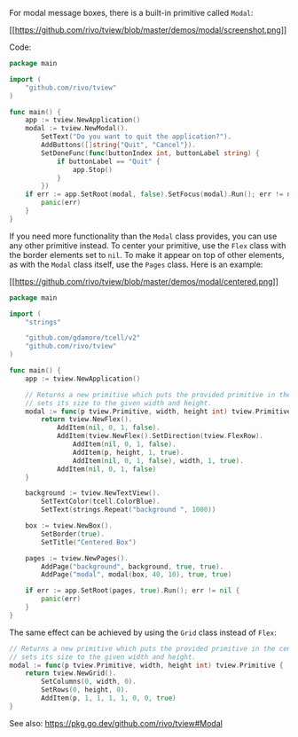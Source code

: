 For modal message boxes, there is a built-in primitive called `Modal`:

[[https://github.com/rivo/tview/blob/master/demos/modal/screenshot.png]]

Code:

```go
package main

import (
	"github.com/rivo/tview"
)

func main() {
	app := tview.NewApplication()
	modal := tview.NewModal().
		SetText("Do you want to quit the application?").
		AddButtons([]string{"Quit", "Cancel"}).
		SetDoneFunc(func(buttonIndex int, buttonLabel string) {
			if buttonLabel == "Quit" {
				app.Stop()
			}
		})
	if err := app.SetRoot(modal, false).SetFocus(modal).Run(); err != nil {
		panic(err)
	}
}
```

If you need more functionality than the `Modal` class provides, you can use any other primitive instead. To center your primitive, use the `Flex` class with the border elements set to `nil`. To make it appear on top of other elements, as with the `Modal` class itself, use the `Pages` class. Here is an example:

[[https://github.com/rivo/tview/blob/master/demos/modal/centered.png]]

```go
package main

import (
	"strings"

	"github.com/gdamore/tcell/v2"
	"github.com/rivo/tview"
)

func main() {
	app := tview.NewApplication()

	// Returns a new primitive which puts the provided primitive in the center and
	// sets its size to the given width and height.
	modal := func(p tview.Primitive, width, height int) tview.Primitive {
		return tview.NewFlex().
			AddItem(nil, 0, 1, false).
			AddItem(tview.NewFlex().SetDirection(tview.FlexRow).
				AddItem(nil, 0, 1, false).
				AddItem(p, height, 1, true).
				AddItem(nil, 0, 1, false), width, 1, true).
			AddItem(nil, 0, 1, false)
	}

	background := tview.NewTextView().
		SetTextColor(tcell.ColorBlue).
		SetText(strings.Repeat("background ", 1000))

	box := tview.NewBox().
		SetBorder(true).
		SetTitle("Centered Box")

	pages := tview.NewPages().
		AddPage("background", background, true, true).
		AddPage("modal", modal(box, 40, 10), true, true)

	if err := app.SetRoot(pages, true).Run(); err != nil {
		panic(err)
	}
}
```

The same effect can be achieved by using the `Grid` class instead of `Flex`:

```go
// Returns a new primitive which puts the provided primitive in the center and
// sets its size to the given width and height.
modal := func(p tview.Primitive, width, height int) tview.Primitive {
	return tview.NewGrid().
		SetColumns(0, width, 0).
		SetRows(0, height, 0).
		AddItem(p, 1, 1, 1, 1, 0, 0, true)
}
```

See also: https://pkg.go.dev/github.com/rivo/tview#Modal